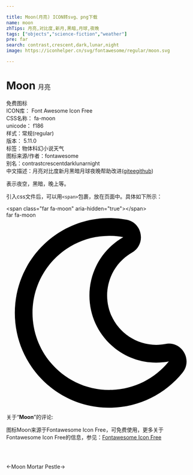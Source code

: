 ```yaml
---

title: Moon(月亮) ICON转svg、png下载
name: moon
zhTips: 月亮,对比度,新月,黑暗,月球,夜晚
tags: ["objects","science-fiction","weather"]
pre: far
search: contrast,crescent,dark,lunar,night
image: https://iconhelper.cn/svg/fontawesome/regular/moon.svg

---
```


# Moon  <small style="font-size: 60%;font-weight: 100">月亮</small>


<div class="detail-page">
<p>
<span><span class="badge-success badge">免费图标</span> </span>
<br/>
<span>
ICON库：
<span class="badge-secondary badge">Font Awesome Icon Free</span> 
</span>
<br/>
<span>
CSS名称：
<span class="badge-secondary badge">fa-moon</span> 
</span>
<br/>
<span>
unicode：
<span class="badge-secondary badge">f186</span> 
<copy-btn content='f186' btn-title=""></copy-btn>
<copy-btn :content='String.fromCodePoint(parseInt("f186", 16))' btn-title="复制U"></copy-btn>
</span><br/><span>样式：<span class="badge-light badge">常规(regular)</span></span>
<br/>
<span>
版本：
<span class="badge-secondary badge">5.11.0</span> 
</span><br/><span>标签：<span class="badge-light badge"><router-link to="/tags/objects.html">物体</router-link></span><span class="badge-light badge"><router-link to="/tags/science-fiction.html">科幻小说</router-link></span><span class="badge-light badge"><router-link to="/tags/weather.html">天气</router-link></span></span>
<br/>
<span>图标来源/作者：<span class="badge-light badge">fontawesome</span></span> 
<br/>
<span>别名：<span class="badge-light badge">contrast</span><span class="badge-light badge">crescent</span><span class="badge-light badge">dark</span><span class="badge-light badge">lunar</span><span class="badge-light badge">night</span></span><br/><span class="zh-detail">中文描述：<span class="badge-primary badge">月亮</span><span class="badge-primary badge">对比度</span><span class="badge-primary badge">新月</span><span class="badge-primary badge">黑暗</span><span class="badge-primary badge">月球</span><span class="badge-primary badge">夜晚</span><span class="help-link"><span>帮助改进</span>(<a href="https://gitee.com/liuwave/icon-helper/edit/master/json/fontawesome/regular/moon.json" target="_blank" rel="noopener noreferrer">gitee</a><a href="https://github.com/liuwave/icon-helper/edit/master/json/fontawesome/regular/moon.json" target="_blank" rel="noopener noreferrer">github</a></span>)</span><br/>
</p>
</div><div class="description description alert alert-light">表示夜空，黑暗，晚上等。</div>
<div class="alert alert-dark">
  <i class="far fa-moon fa-xs"></i>
  <i class="far fa-moon fa-sm"></i>
  <i class="far fa-moon fa-lg"></i>
  <i class="far fa-moon fa-2x"></i>
  <i class="far fa-moon fa-3x"></i>
  <i class="far fa-moon fa-5x"></i>
  <i class="far fa-moon fa-7x"></i>
</div>
<div>
  <p>引入css文件后，可以用<code>&lt;span&gt;</code>包裹，放在页面中。具体如下所示：    
  </p>
  <div class="alert alert-primary" style="font-size: 14px">
    &lt;span class="far fa-moon" aria-hidden="true"&gt;&lt;/span&gt;
    <copy-btn content='<span class="far fa-moon" aria-hidden="true"></span>'></copy-btn>
  </div>
  <div class="alert alert-secondary">
    <i class="far fa-moon"
    style="font-size: 24px"
    aria-hidden="true"></i> far fa-moon
    <copy-btn content="far fa-moon" btn-title="复制图标名称"></copy-btn>
  </div>
</div>
<div id="svg" class="svg-wrap">
<svg xmlns="http://www.w3.org/2000/svg" viewBox="0 0 512 512"><path d="M279.135 512c78.756 0 150.982-35.804 198.844-94.775 28.27-34.831-2.558-85.722-46.249-77.401-82.348 15.683-158.272-47.268-158.272-130.792 0-48.424 26.06-92.292 67.434-115.836 38.745-22.05 28.999-80.788-15.022-88.919A257.936 257.936 0 0 0 279.135 0c-141.36 0-256 114.575-256 256 0 141.36 114.576 256 256 256zm0-464c12.985 0 25.689 1.201 38.016 3.478-54.76 31.163-91.693 90.042-91.693 157.554 0 113.848 103.641 199.2 215.252 177.944C402.574 433.964 344.366 464 279.135 464c-114.875 0-208-93.125-208-208s93.125-208 208-208z"/></svg>
</div>
<detail full-name='fa-moon'></detail>
<div class="icon-detail__container">
<p>关于“<b>Moon</b>”的评论:</p>
</div>
<Vssue title="关于“Moon”的评论" />    
<div><p>图标Moon来源于Fontawesome Icon Free，可免费使用，更多关于  Fontawesome Icon Free的信息，参见：<a target="_blank" href="https://iconhelper.cn/fontawesome.html">Fontawesome Icon Free</a>
</p></div>

<div style="padding:2rem 0 " class="page-nav"><p class="inner"><span class="prev">←<router-link to="/icon/solid/moon.html">Moon</router-link></span> <span class="next"><router-link to="/icon/solid/mortar-pestle.html">Mortar Pestle</router-link>→</span></p></div>

